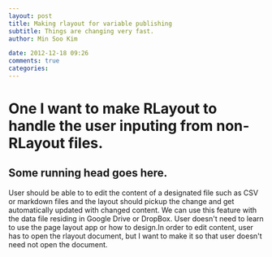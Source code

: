 ```yaml
--- 
layout: post
title: Making rlayout for variable publishing
subtitle: Things are changing very fast.
author: Min Soo Kim

date: 2012-12-18 09:26
comments: true
categories: 
---
```



# One I want to make RLayout to handle the user inputing from non-RLayout files.

## Some running head goes here.

User should be able to to edit the content of a designated file such as CSV or markdown files and the layout should pickup the change and get automatically updated with changed content. We can use this feature with the data file residing in Google Drive or DropBox. User doesn\'t need to learn to use the page layout app or how to design.In order to edit content, user has to open the rlayout document, but I want to make it so that user doesn't need not open the document. 

